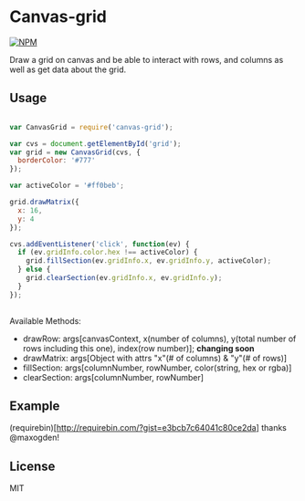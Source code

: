 # Canvas-grid

[![NPM](https://nodei.co/npm/canvas-grid.png?downloads=true)](https://npmjs.org/package/canvas-grid)

Draw a grid on canvas and be able to interact with rows, and columns as well as
get data about the grid.

## Usage

``` javascript

var CanvasGrid = require('canvas-grid');

var cvs = document.getElementById('grid');
var grid = new CanvasGrid(cvs, {
  borderColor: '#777'
});

var activeColor = '#ff0beb';

grid.drawMatrix({
  x: 16,
  y: 4
});

cvs.addEventListener('click', function(ev) {
  if (ev.gridInfo.color.hex !== activeColor) {
    grid.fillSection(ev.gridInfo.x, ev.gridInfo.y, activeColor);
  } else {
    grid.clearSection(ev.gridInfo.x, ev.gridInfo.y);
  }
});
  
```
Available Methods:
* drawRow: args[canvasContext, x(number of columns), y(total number of rows including this one), index(row number)]; **changing soon**
* drawMatrix: args[Object with attrs "x"(# of columns) & "y"(# of rows)]
* fillSection: args[columnNumber, rowNumber, color(string, hex or rgba)]
* clearSection: args[columnNumber, rowNumber]

## Example
(requirebin)[http://requirebin.com/?gist=e3bcb7c64041c80ce2da] thanks @maxogden!

## License
MIT
